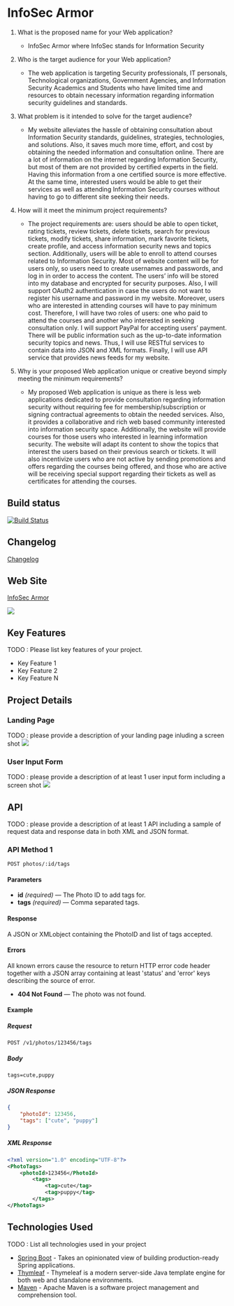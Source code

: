# InfoSec Armor


1. What is the proposed name for your Web application?
    - InfoSec Armor where InfoSec stands for Information Security
    
2. Who is the target audience for your Web application?
    - The web application is targeting Security professionals, IT personals, Technological organizations, 
Government Agencies, and Information Security Academics and Students who have limited time and resources 
to obtain necessary information regarding information security guidelines and standards.
    
3. What problem is it intended to solve for the target audience?
    - My website alleviates the hassle of obtaining consultation about Information Security standards, guidelines, 
strategies, technologies, and solutions. Also, it saves much more time, effort, and cost by obtaining 
the needed information and consultation online. There are a lot of information on the internet regarding 
Information Security, but most of them are not provided by certified experts in the field. Having this information from a one 
certified source is more effective. At the same time, interested users would be able to get their services 
as well as attending Information Security courses without having to go to different site seeking their needs.
    
4. How will it meet the minimum project requirements?
    - The project requirements are: users should be able to open ticket, rating tickets, review tickets, delete tickets, 
search for previous tickets, modify tickets, share information, mark favorite tickets, create profile, and access 
information security news and topics section. Additionally, users will be able to enroll to attend courses 
related to Information Security. Most of website content will be for users only, so users need to create usernames and passwords, 
and log in in order to access the content. The users’ info will be stored into my database and encrypted for 
security purposes. Also, I will support OAuth2 authentication in case the users do not want to register his username 
and password in my website. Moreover, users who are interested in attending courses will have to pay minimum cost. 
Therefore, I will have two roles of users: one who paid to attend the courses and another who interested in seeking consultation 
only. I will support PayPal for accepting users’ payment. There will be public information such as the up-to-date information 
security topics and news. Thus, I will use RESTful services to contain data into JSON and XML formats. Finally, I will use API service that 
provides news feeds for my website.


5. Why is your proposed Web application unique or creative beyond simply meeting the minimum requirements?
    - My proposed Web application is unique as there is less web applications dedicated to provide consultation 
regarding information security without requiring fee for membership/subscription or signing contractual agreements 
to obtain the needed services. Also, it provides a collaborative and rich web based community interested into information 
security space. Additionally, the website will provide courses for those users who interested in learning information security. The 
website will adapt its content to show the topics that interest the users based on their previous search or tickets. It will 
also incentivize users who are not active by sending promotions and offers regarding the courses being offered, and those who 
are active will be receiving special support regarding their tickets as well as certificates for attending the courses.


## Build status

[![Build Status](https://travis-ci.org/infsci2560sp17/full-stack-web-FarisAlotibi.svg?branch=master)](https://travis-ci.org/infsci2560sp17/full-stack-web-FarisAlotibi)

## Changelog

[Changelog](CHANGELOG.md)

## Web Site

[InfoSec Armor](https://aqueous-hollows-36295.herokuapp.com)

![](https://render.bitstrips.com/v2/cpanel/10212038-241701489_2-s1-v1.png?transparent=1&palette=1)

## Key Features

TODO : Please list key features of your project.

* Key Feature 1
* Key Feature 2
* Key Feature N

## Project Details

### Landing Page

TODO : please provide a description of your landing page inluding a screen shot ![](https://.../image.JPG)

### User Input Form

TODO : please provide a description of at least 1 user input form including a screen shot ![](https://.../image.jpg)

## API

TODO : please provide a description of at least 1 API including a sample of request data and response data in both XML and JSON format.

### API Method 1

    POST photos/:id/tags

#### Parameters

- **id** _(required)_ — The Photo ID to add tags for.
- **tags** _(required)_ — Comma separated tags.

#### Response

A JSON or XMLobject containing the PhotoID and list of tags accepted.

#### Errors

All known errors cause the resource to return HTTP error code header together with a JSON array containing at least 'status' and 'error' keys describing the source of error.

- **404 Not Found** — The photo was not found.

#### Example

##### Request

    POST /v1/photos/123456/tags

##### Body

    tags=cute,puppy


##### JSON Response

```json
{
    "photoId": 123456,
    "tags": ["cute", "puppy"]
}
```

##### XML Response

```xml
<?xml version="1.0" encoding="UTF-8"?>
<PhotoTags>
    <photoId>123456</PhotoId>
        <tags>
            <tag>cute</tag>
            <tag>puppy</tag>
        </tags>
</PhotoTags>
```

## Technologies Used

TODO : List all technologies used in your project

- [Spring Boot](https://projects.spring.io/spring-boot/) - Takes an opinionated view of building production-ready Spring applications.
- [Thymleaf](http://www.thymeleaf.org/) - Thymeleaf is a modern server-side Java template engine for both web and standalone environments.
- [Maven](https://maven.apache.org/) - Apache Maven is a software project management and comprehension tool.
